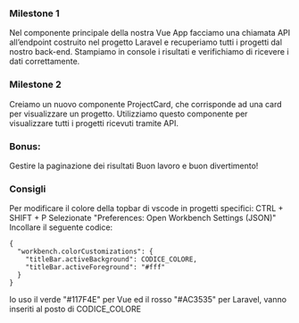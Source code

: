 ### Milestone 1

Nel componente principale della nostra Vue App facciamo una chiamata API all’endpoint costruito nel progetto Laravel e recuperiamo tutti i progetti dal nostro back-end.
Stampiamo in console i risultati e verifichiamo di ricevere i dati correttamente.

### Milestone 2

Creiamo un nuovo componente ProjectCard, che corrisponde ad una card per visualizzare un progetto. Utilizziamo questo componente per visualizzare tutti i progetti ricevuti tramite API.

### Bonus:

Gestire la paginazione dei risultati
Buon lavoro e buon divertimento!

### Consigli

Per modificare il colore della topbar di vscode in progetti specifici:
CTRL + SHIFT + P
Selezionate "Preferences: Open Workbench Settings (JSON)"
Incollare il seguente codice:

```
{
  "workbench.colorCustomizations": {
    "titleBar.activeBackground": CODICE_COLORE,
    "titleBar.activeForeground": "#fff"
  }
}
```

Io uso il verde "#117F4E" per Vue ed il rosso "#AC3535" per Laravel, vanno inseriti al posto di CODICE_COLORE
